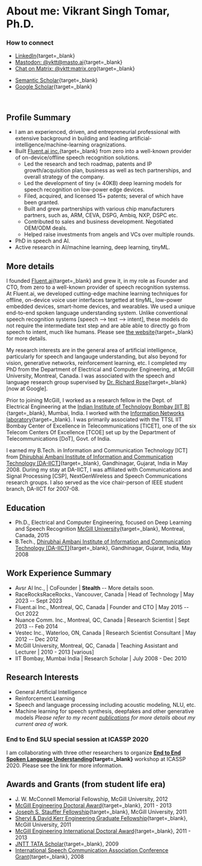# About me: Vikrant Singh Tomar, Ph.D.


 <!-- <img style="float: left;margin: 5px 10px;" width="200" height="200" src="pics/vikrant.jpg" alt="Vikrant-photo"> <br> -->


<!-- <img src="pics/vikrant.jpg" alt="Vikrant-photo" style="float:left;width:200px;height:200px;margin: 5px 50px;">
-->

### How to connect
- [LinkedIn](https://www.linkedin.com/in/vktt){target=_blank}
- [Mastodon: @vktt@masto.ai](https://masto.ai/@vktt){target=_blank}
- [Chat on Matrix: @vktt:matrix.org](https://matrix.to/#/@vktt:matrix.org){target=_blank}

<!-- - [Twitter](http://twitter.com/vikrantt){target=_blank} -->
- [Semantic Scholar](https://www.semanticscholar.org/author/Vikrant-Singh-Tomar/3315248){target=_blank}
- [Google Scholar](https://scholar.google.ca/citations?user=VKLqZ2IAAAAJ&hl=en){target=_blank}

<br>

## Profile Summary
- I am an experienced, driven, and entrepreneurial professional with extensive background in building and leading artificial-intelligence/machine-learning oragnizations.
- Built [Fluent.ai inc.](https://www.fluent.ai){target=_blank} from zero into a well-known provider of on-device/offline speech recognition solutions.
    - Led the research and tech roadmap, patents and IP growth/acquisition plan, business as well as tech partnerships, and overall strategy of the company.
    - Led the development of tiny (≈ 40KB) deep learning models for speech recognition on low-power edge devices.
    - Filed, acquired, and licensed 15+ patents; several of which have been granted.
    - Built and grew partnerships with various chip manufacturers partners, such as, ARM, CEVA, DSPG, Ambiq, NXP, DSPC etc.
    - Contributed to sales and business development. Negotiated OEM/ODM deals.
    - Helped raise investments from angels and VCs over multiple rounds.
- PhD in speech and AI.
- Active research in AI/machine learning, deep learning, tinyML.

## More details

I founded [Fluent.ai](http://www.fluent.ai){target=_blank} and grew it, in my role as Founder and CTO, from zero to a well-known provider of speech recognition systemss. At Fluent.ai, we developed cutting-edge machine learning techniques for offline, on-device voice user interfaces targetted at tinyML, low-power embedded devices, smart-home devices, and wearables. We used a unique end-to-end spoken language understanding system. Unlike conventional speech recognition systems [speech --> text --> intent], these models do not require the intermediate text step and are able able to directly go from speech to intent, much like humans. Please see [the website](http://www.fluent.ai){target=_blank} for more details.

My research interests are in the general area of artificial intelligence, particularly for speech and langauge understanding, but also beyond for vision, generative networks, reinforcement learning, etc. I completed my PhD from the Department of Electrical and Computer Engineering, at McGill University, Montreal, Canada. I was associated with the speech and language research group supervised by [Dr. Richard Rose](https://research.google.com/pubs/104847.html){target=_blank} [now at Google].

Prior to joining McGill, I worked as a research fellow in the Dept. of Electrical Engineering at the [Indian Institute of Technology Bombay [IIT B]](http://www.iitb.ac.in){target=_blank}, Mumbai, India. I worked with the [Information Networks laboratory](https://www.ee.iitb.ac.in/~infonet/){target=_blank}. I was primarily associated with the TTSL IIT Bombay Center of Excellence in Telecommunications [TICET], one of the six Telecom Centers Of Excellence [TCOE] set up by the Department of Telecommunications [DoT], Govt. of India.

I earned my B.Tech. in Information and Communication Technology [ICT] from [Dhirubhai Ambani Institute of Information and Communication Technology [DA-IICT]](http://www.daiict.ac.in){target=_blank}, Gandhinagar, Gujarat, India in May 2008. During my stay at DA-IICT, I was affiliated with Communications and Signal Processing [CSP], NextGenWireless and Speech Communications research groups. I also served as the vice chair-person of IEEE student branch, DA-IICT for 2007-08.


## Education
- Ph.D., Electrical and Computer Engineering, focused on Deep Learning and Speech Recognition [McGill University](http://www.mcgill.ca){target=_blank}, Montreal, Canada,
  2015
- B.Tech.,
[Dhirubhai Ambani Institute of Information and Communication Technology [DA-IICT]](http://www.daiict.ac.in){target=_blank}, Gandhinagar, Gujarat, India, May 2008


## Work Experience Summary
- Avsr AI Inc., | CoFounder | **Stealth** -- More details soon.
- RaceRocksRaceRocks., Vancouver, Canada | Head of Technology | May 2023 -- Sept 2023
- Fluent.ai Inc., Montreal, QC, Canada | Founder and CTO  | May 2015 -- Oct 2022
- Nuance Comm. Inc., Montreal, QC, Canada | Research Scientist  | Sept 2013 -- Feb 2014
- Vestec Inc., Waterloo, ON, Canada | Research Scientist Consultant | May 2012 -- Dec 2012
- McGill University, Montreal, QC, Canada | Teaching Assistant and Lecturer | 2010 - 2013 [various]
- IIT Bombay, Mumbai India | Research Scholar | July 2008 - Dec 2010

## Research Interests
- General Artificial Intelligence
- Reinforcement Learning
- Speech and language processing including acoustic modeling, NLU, etc.
- Machine learning for speech synthesis, deepfakes and other generative models
*Please refer to my recent [publications](./publications.html) for more details about my current area of work.*

### End to End SLU special session at ICASSP 2020

I am collaborating with three other researchers to organize **[End to End Spoken Language Understanding](https://sites.google.com/fluent.ai/icassp2020slu){target=_blank}** workshop at ICASSP 2020. Please see the link for more information.



## Awards and Grants (from student life era)
- J. W. McConnell Memorial Fellowship, McGill University, 2012
- [McGill Engineering Doctoral Award](http://www.mcgill.ca/engineering/current-students/graduate-students/funding/meda){target=_blank}, 2011 - 2013
- [Joseph S. Stauffer Fellowship](http://www.mcgill.ca/engineering/current-students/graduate-students/funding/meda/named-fellowships/stauffer){target=_blank}, McGill University, 2011
- [Sheryl & David Kerr Engineering Graduate Fellowship](http://www.mcgill.ca/engineering/current-students/graduate-students/funding/meda/named-fellowships/kerr){target=_blank}, McGill University, 2011
- [McGill Engineering International Doctoral Award](http://www.mcgill.ca/engineering/current-students/graduate-students/funding/meita){target=_blank}, 2011 - 2013
- [JNTT TATA Scholar](http://www.dorabjitatatrust.org/id/72/J.N.%20Tata%20Endowment%20for%20the%20Higher%20Education%20of%20Indians/){target=_blank}, 2009
- [International Speech Communication Association Conference Grant](http://www.isca-speech.org/iscaweb/index.php/grants){target=_blank}, 2008

<!--
== Reviews etc.
- IEEE Transactions on Image Processing
- IEEE/ACM Transactions on Audio, Speech, and Language Processing
- IEEE Signal Processing Letters
- ISCA Interspeech Conferences
- IEEE ICASSP Conferences
- IEEE Symposium on Industrial Electronics and Applications
- Elsevier Neurocomputing Journal
- Elsevier Speech Communications Journal
- MDPI Mathematical and Computational Applications
- MDPI Entropy
- MDPI Computers
- MDPI Applied Sciences



#== Contact
#~~~
#- (https://www.linkedin.com/in/vikrantt/ LinkedIn){target=_blank}
#- (http://twitter.com/vikrantt Twitter){target=_blank}
#{ContactQR.}{img_left}{pics/qrcode.png}{Vikrant Tomar}
#~~~

#~~~
#{Email.}{img_left}{pics/email.jpg}{Vikrant Tomar}
#~~~
-->

